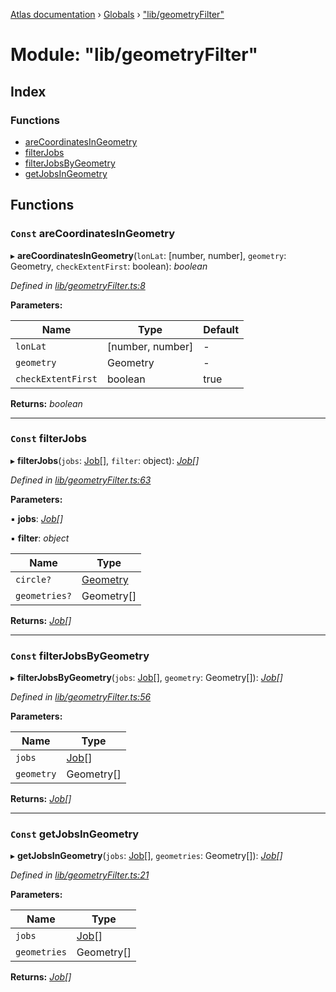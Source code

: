 [Atlas documentation](../README.md) › [Globals](../globals.md) › ["lib/geometryFilter"](_lib_geometryfilter_.md)

# Module: "lib/geometryFilter"

## Index

### Functions

* [areCoordinatesInGeometry](_lib_geometryfilter_.md#const-arecoordinatesingeometry)
* [filterJobs](_lib_geometryfilter_.md#const-filterjobs)
* [filterJobsByGeometry](_lib_geometryfilter_.md#const-filterjobsbygeometry)
* [getJobsInGeometry](_lib_geometryfilter_.md#const-getjobsingeometry)

## Functions

### `Const` areCoordinatesInGeometry

▸ **areCoordinatesInGeometry**(`lonLat`: [number, number], `geometry`: Geometry, `checkExtentFirst`: boolean): *boolean*

*Defined in [lib/geometryFilter.ts:8](https://github.com/chronark/atlas/blob/7501b49/src/lib/geometryFilter.ts#L8)*

**Parameters:**

Name | Type | Default |
------ | ------ | ------ |
`lonLat` | [number, number] | - |
`geometry` | Geometry | - |
`checkExtentFirst` | boolean | true |

**Returns:** *boolean*

___

### `Const` filterJobs

▸ **filterJobs**(`jobs`: [Job](../interfaces/_types_customtypes_.job.md)[], `filter`: object): *[Job](../interfaces/_types_customtypes_.job.md)[]*

*Defined in [lib/geometryFilter.ts:63](https://github.com/chronark/atlas/blob/7501b49/src/lib/geometryFilter.ts#L63)*

**Parameters:**

▪ **jobs**: *[Job](../interfaces/_types_customtypes_.job.md)[]*

▪ **filter**: *object*

Name | Type |
------ | ------ |
`circle?` | [Geometry](../interfaces/_types_customtypes_.geometry.md) |
`geometries?` | Geometry[] |

**Returns:** *[Job](../interfaces/_types_customtypes_.job.md)[]*

___

### `Const` filterJobsByGeometry

▸ **filterJobsByGeometry**(`jobs`: [Job](../interfaces/_types_customtypes_.job.md)[], `geometry`: Geometry[]): *[Job](../interfaces/_types_customtypes_.job.md)[]*

*Defined in [lib/geometryFilter.ts:56](https://github.com/chronark/atlas/blob/7501b49/src/lib/geometryFilter.ts#L56)*

**Parameters:**

Name | Type |
------ | ------ |
`jobs` | [Job](../interfaces/_types_customtypes_.job.md)[] |
`geometry` | Geometry[] |

**Returns:** *[Job](../interfaces/_types_customtypes_.job.md)[]*

___

### `Const` getJobsInGeometry

▸ **getJobsInGeometry**(`jobs`: [Job](../interfaces/_types_customtypes_.job.md)[], `geometries`: Geometry[]): *[Job](../interfaces/_types_customtypes_.job.md)[]*

*Defined in [lib/geometryFilter.ts:21](https://github.com/chronark/atlas/blob/7501b49/src/lib/geometryFilter.ts#L21)*

**Parameters:**

Name | Type |
------ | ------ |
`jobs` | [Job](../interfaces/_types_customtypes_.job.md)[] |
`geometries` | Geometry[] |

**Returns:** *[Job](../interfaces/_types_customtypes_.job.md)[]*
